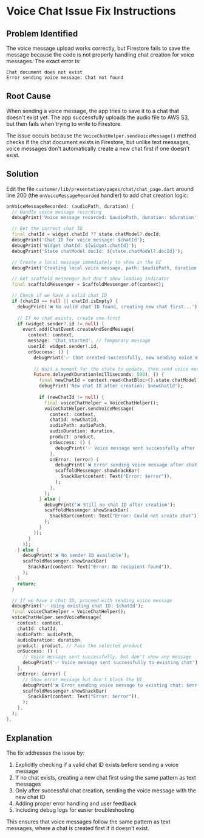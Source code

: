 # Voice Chat Issue Fix Instructions

## Problem Identified
The voice message upload works correctly, but Firestore fails to save the message because the code is not properly handling chat creation for voice messages. The exact error is:

```
Chat document does not exist
Error sending voice message: Chat not found
```

## Root Cause
When sending a voice message, the app tries to save it to a chat that doesn't exist yet. The app successfully uploads the audio file to AWS S3, but then fails when trying to write to Firestore.

The issue occurs because the `VoiceChatHelper.sendVoiceMessage()` method checks if the chat document exists in Firestore, but unlike text messages, voice messages don't automatically create a new chat first if one doesn't exist.

## Solution

Edit the file `customer/lib/presentation/pages/chat/chat_page.dart` around line 200 (the `onVoiceMessageRecorded` handler) to add chat creation logic:

```dart
onVoiceMessageRecorded: (audioPath, duration) {
  // Handle voice message recording
  debugPrint('Voice message recorded: $audioPath, duration: $duration');

  // Get the correct chat ID
  final chatId = widget.chatId ?? state.chatModel?.docId;
  debugPrint('Chat ID for voice message: $chatId');
  debugPrint('Widget chatId: ${widget.chatId}');
  debugPrint('State chatModel docId: ${state.chatModel?.docId}');

  // Create a local message immediately to show in the UI
  debugPrint('Creating local voice message, path: $audioPath, duration: $duration');

  // Get scaffold messenger but don't show loading indicator
  final scaffoldMessenger = ScaffoldMessenger.of(context);

  // Check if we have a valid chat ID
  if (chatId == null || chatId.isEmpty) {
    debugPrint('❌ No valid chat ID found, creating new chat first...');
    
    // If no chat exists, create one first
    if (widget.sender?.id != null) {
      event.add(ChatEvent.createAndSendMessage(
        context: context,
        message: 'Chat started', // Temporary message
        userId: widget.sender!.id,
        onSuccess: () {
          debugPrint('✅ Chat created successfully, now sending voice message...');
          
          // Wait a moment for the state to update, then send voice message
          Future.delayed(Duration(milliseconds: 500), () {
            final newChatId = context.read<ChatBloc>().state.chatModel?.docId;
            debugPrint('New chat ID after creation: $newChatId');
            
            if (newChatId != null) {
              final voiceChatHelper = VoiceChatHelper();
              voiceChatHelper.sendVoiceMessage(
                context: context,
                chatId: newChatId,
                audioPath: audioPath,
                audioDuration: duration,
                product: product,
                onSuccess: () {
                  debugPrint('✅ Voice message sent successfully after chat creation');
                },
                onError: (error) {
                  debugPrint('❌ Error sending voice message after chat creation: $error');
                  scaffoldMessenger.showSnackBar(
                    SnackBar(content: Text("Error: $error")),
                  );
                },
              );
            } else {
              debugPrint('❌ Still no chat ID after creation');
              scaffoldMessenger.showSnackBar(
                SnackBar(content: Text("Error: Could not create chat")),
              );
            }
          });
        }
      ));
    } else {
      debugPrint('❌ No sender ID available');
      scaffoldMessenger.showSnackBar(
        SnackBar(content: Text("Error: No recipient found")),
      );
    }
    return;
  }

  // If we have a chat ID, proceed with sending voice message
  debugPrint('✅ Using existing chat ID: $chatId');
  final voiceChatHelper = VoiceChatHelper();
  voiceChatHelper.sendVoiceMessage(
    context: context,
    chatId: chatId,
    audioPath: audioPath,
    audioDuration: duration,
    product: product, // Pass the selected product
    onSuccess: () {
      // Voice message sent successfully, but don't show any message
      debugPrint('✅ Voice message sent successfully to existing chat');
    },
    onError: (error) {
      // Show error message but don't block the UI
      debugPrint('❌ Error sending voice message to existing chat: $error');
      scaffoldMessenger.showSnackBar(
        SnackBar(content: Text("Error: $error")),
      );
    },
  );
},
```

## Explanation

The fix addresses the issue by:

1. Explicitly checking if a valid chat ID exists before sending a voice message
2. If no chat exists, creating a new chat first using the same pattern as text messages
3. Only after successful chat creation, sending the voice message with the new chat ID
4. Adding proper error handling and user feedback
5. Including debug logs for easier troubleshooting

This ensures that voice messages follow the same pattern as text messages, where a chat is created first if it doesn't exist.
